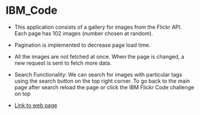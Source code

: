 # IBM_Code

* This application consists of a gallery for images from the Flickr API. Each page has 102 images (number chosen at random).
* Pagination is implemented to decrease page load time. 
* All the images are not fetched at once. When the page is changed, a new request is sent to fetch more data.
* Search Functionality: We can search for images with particular tags using the search button on the top right corner. To go back to the main page after search reload the page or click the IBM Flickr Code challenge on top

* [Link to web page](https://shrutikk.github.io/IBM_Code/)

